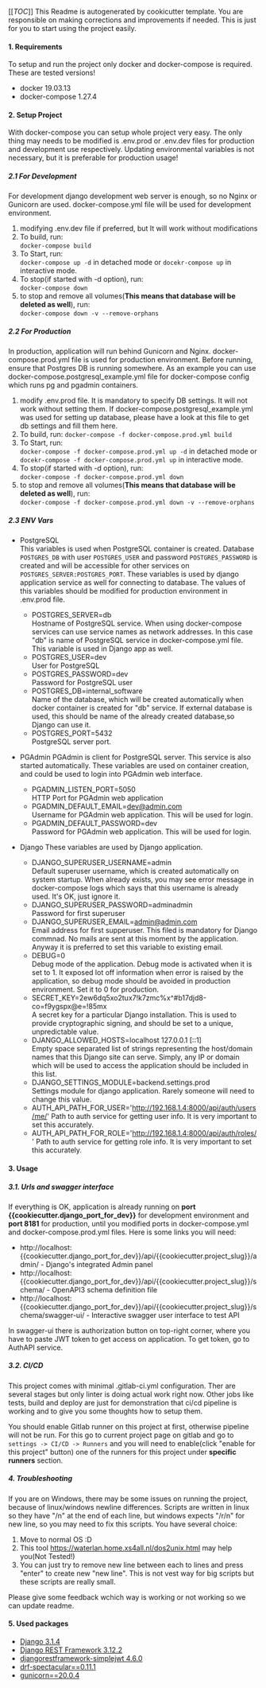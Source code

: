 [[_TOC_]]
This Readme is autogenerated by cookicutter template. You are responsible on making corrections and improvements if needed. This is
just for you to start using the project easily.

#### 1. Requirements
To setup and run the project only docker and docker-compose is required. These are tested versions!
  - docker 19.03.13
  - docker-compose 1.27.4

#### 2. Setup Project
With docker-compose you can setup whole project very easy. The only thing may needs to be modified is .env.prod or 
.env.dev  files for production and development use respectively. Updating environmental variables is not necessary, 
but it is preferable for production usage!
##### 2.1 For Development
For development django development web server is enough, so no Nginx or Gunicorn are used. docker-compose.yml file will
be used for development environment.
1. modifying .env.dev file if preferred, but It will work without modifications
2. To build, run:  
`docker-compose build`
3. To Start, run:  
`docker-compose up -d` in detached mode or `docekr-compose up` in interactive mode.
4. To stop(if started with -d option), run:  
`docker-compose down`
5. to stop and remove all volumes(**This means that database will be deleted as well**), run:  
`docker-compose down -v --remove-orphans`

##### 2.2 For Production
In production, application will run behind Gunicorn and Nginx. docker-compose.prod.yml file is
used for production environment. Before running, ensure that Postgres DB is running somewhere. As an example you can use
docker-compose.postgresql_example.yml file for docker-compose config which runs pg and pgadmin containers. 
1. modify .env.prod file. It is mandatory to specify DB settings. It will not work without setting them. If 
docker-compose.postgresql_example.yml was used for setting up database, please have a look at this file to get db settings and
fill them here.
2. To build, run:
`docker-compose -f docker-compose.prod.yml build`
3. To Start, run:  
`docker-compose -f docker-compose.prod.yml up -d` in detached mode or `docekr-compose -f docker-compose.prod.yml up` 
in interactive mode.
4. To stop(if started with -d option), run:  
`docker-compose -f docker-compose.prod.yml down`
5. to stop and remove all volumes(**This means that database will be deleted as well**), run:  
`docker-compose -f docker-compose.prod.yml down -v --remove-orphans`
##### 2.3 ENV Vars
- PostgreSQL  
This variables is used when PostgreSQL container is created. Database `POSTGRES_DB` with user `POSTGRES_USER` and 
password `POSTGRES_PASSWORD` is created and will be accessible for other services on `POSTGRES_SERVER:POSTGRES_PORT`.
These variables is used by django application service as well for connecting to database.
The values of this variables should be modified for production environment in .env.prod file.
  - POSTGRES_SERVER=db  
  Hostname of PostgreSQL service. When using docker-compose services can use service names as network addresses. In this
  case "db" is name of PostgreSQL service in docker-compose.yml file. This variable is used in Django app as well.
  - POSTGRES_USER=dev  
  User for PostgreSQL
  - POSTGRES_PASSWORD=dev  
  Password for PostgreSQL user
  - POSTGRES_DB=internal_software  
  Name of the database, which will be created automatically when docker container is created for "db" service. If external
  database is used, this should be name of the already created database,so Django can use it.
  - POSTGRES_PORT=5432   
  PostgreSQL server port.

- PGAdmin
PGAdmin is client for PostgreSQL server. This service is also started automatically. These variables are used on
container creation, and could be used to login into PGAdmin web interface.
  - PGADMIN_LISTEN_PORT=5050  
  HTTP Port for PGAdmin web application
  - PGADMIN_DEFAULT_EMAIL=dev@admin.com  
  Username for PGAdmin web application. This will be used for login.
  - PGADMIN_DEFAULT_PASSWORD=dev  
  Password for PGAdmin web application. This will be used for login.

- Django
These variables are used by Django application.
  - DJANGO_SUPERUSER_USERNAME=admin  
  Default superuser username, which is created automatically on system startup. When already exists, you may see
  error message in docker-compose logs which says that this username is already used. It's OK, just ignore it.
  - DJANGO_SUPERUSER_PASSWORD=adminadmin  
  Password for first superuser
  - DJANGO_SUPERUSER_EMAIL=admin@admin.com  
  Email address for first supperuser. This filed is mandatory for Django commnad. No mails are sent at this moment by
  the application. Anyway it is preferred to set this variable to existing email.
  - DEBUG=0  
  Debug mode of the application. Debug mode is activated when it is set to 1. It exposed lot off information when error 
  is raised by the application, so debug mode should be avoided in production environment. Set it to 0 for production.
  - SECRET_KEY=2ew6dq5xo2tux7!k7zmc%x^#b17djd8-co=f9ygspx@e=!85mx  
  A secret key for a particular Django installation. This is used to provide cryptographic signing, 
  and should be set to a unique, unpredictable value.
  - DJANGO_ALLOWED_HOSTS=localhost 127.0.0.1 [::1]  
  Empty space separated list of strings representing the host/domain names that this Django site can serve. Simply, any 
  IP or domain which
  will be used to access the application should be included in this list.
  - DJANGO_SETTINGS_MODULE=backend.settings.prod  
  Settings module for django application. Rarely someone will need to change this value.
  - AUTH_API_PATH_FOR_USER='http://192.168.1.4:8000/api/auth/users/me/'
  Path to auth service for getting user info. It is very important to set this accurately.
  - AUTH_API_PATH_FOR_ROLE='http://192.168.1.4:8000/api/auth/roles/'
  Path to auth service for getting role info. It is very important to set this accurately.  

#### 3. Usage
##### 3.1. Urls and swagger interface
If everything is OK, application is already running on **port {{cookiecutter.django_port_for_dev}}** for development environment and **port 8181** for
 production, until you modified ports in docker-compose.yml and docker-compose.prod.yml files.
Here is some links you will need:
- http://localhost:{{cookiecutter.django_port_for_dev}}/api/{{cookiecutter.project_slug}}/admin/ - Django's integrated Admin panel
- http://localhost:{{cookiecutter.django_port_for_dev}}/api/{{cookiecutter.project_slug}}/schema/ - OpenAPI3 schema definition file
- http://localhost:{{cookiecutter.django_port_for_dev}}/api/{{cookiecutter.project_slug}}/schema/swagger-ui/ - Interactive swagger user interface to test API

In swagger-ui there is authorization button on top-right corner, where you have to paste JWT token to get access on 
application. To get token, go to AuthAPI service.


##### 3.2. CI/CD
This project comes with minimal .gitlab-ci.yml configuration. Ther are several stages but only linter is doing actual work right now.
Other jobs like tests, build and deploy are just for demonstration that ci/cd pipeline is working and to give you some thoughts how to setup them.

You should enable Gitlab runner on this project at first, otherwise pipeline will not be run. For this go to current project page on gitlab and
 go to `settings -> CI/CD -> Runners` and you will need to enable(click "enable for this project" button) one of the runners for this project under **specific runners** section.

##### 4. Troubleshooting
If you are on Windows, there may be some issues on running the project, because of linux/windows newline differences. Scripts are written in linux
so they have "/n" at the end of each line, but windows expects "/r/n" for new line, so you may need to fix this scripts. You have several choice:
1. Move to normal OS :D
2. This tool https://waterlan.home.xs4all.nl/dos2unix.html may help you(Not Tested!)
3. You can just try to remove new line between each to lines and press "enter" to create new "new line". This is not vest way for big scripts  but these scripts are really small.  

Please give some feedback wchich way is working or not working so we can update readme. 


#### 5. Used packages
- [Django 3.1.4](https://www.djangoproject.com/)
- [Django REST Framework 3.12.2](https://www.django-rest-framework.org/)
- [djangorestframework-simplejwt 4.6.0](https://django-rest-framework-simplejwt.readthedocs.io/en/latest/)
- [drf-spectacular==0.11.1](https://drf-spectacular.readthedocs.io/en/latest/)
- [gunicorn==20.0.4](https://gunicorn.org/)